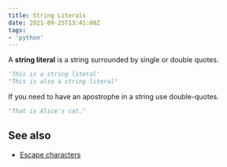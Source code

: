 ```yaml
---
title: String Literals
date: 2021-09-25T13:41:00Z
tags:
- 'python'
---
```


A **string literal** is a string surrounded by single or double quotes. 

```python
'This is a string literal'
"This is also a string literal"
```

If you need to have an apostrophe in a string use double-quotes.

```python
"That is Alice's cat."
```

## See also

* [Escape characters](20210925134527-escape-characters.md)
